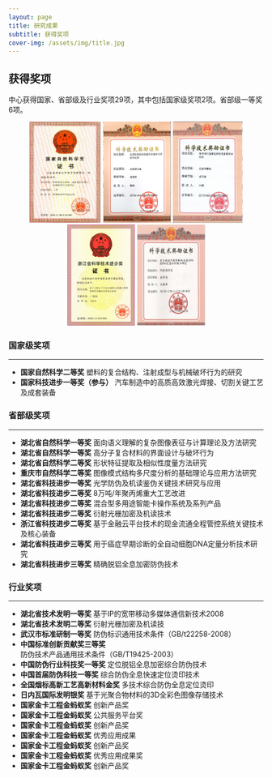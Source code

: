 ```yaml
---
layout: page
title: 研究成果
subtitle: 获得奖项
cover-img: /assets/img/title.jpg
---
```

<!--
 * @Author: Conghao Wong
 * @Date: 2023-03-08 19:13:03
 * @LastEditors: Conghao Wong
 * @LastEditTime: 2023-03-12 22:36:42
 * @Description: file content
 * @Github: https://cocoon2wong.github.io
 * Copyright 2023 Conghao Wong, All Rights Reserved.
-->

<link rel="stylesheet" type="text/css" href="/assets/css/user.css">

## 获得奖项

中心获得国家、省部级及行业奖项29项，其中包括国家级奖项2项。省部级一等奖6项。

<div align="center">
    <img style="height: 200px" src="/assets/img/contributions/pr1.png">
    <img style="height: 200px" src="/assets/img/contributions/pr2.png">
    <img style="height: 200px" src="/assets/img/contributions/pr3.png">
    <img style="height: 200px" src="/assets/img/contributions/pr4.png">
    <img style="height: 200px" src="/assets/img/contributions/pr5.png">
</div>

### 国家级奖项

---

- <strong class="h_01">国家自然科学二等奖</strong> 塑料的复合结构、注射成型与机械破坏行为的研究
- <strong class="h_01">国家科技进步一等奖（参与）</strong> 汽车制造中的高质高效激光焊接、切割关键工艺及成套装备

### 省部级奖项

---

- <strong class="h_01">湖北省自然科学一等奖</strong> 面向语义理解的复杂图像表征与计算理论及方法研究
- <strong class="h_01">湖北省自然科学一等奖</strong> 高分子复合材料的界面设计与破坏行为
- <strong class="h_01">湖北省自然科学二等奖</strong> 形状特征提取及相似性度量方法研究
- <strong class="h_01">重庆市自然科学二等奖</strong> 图像模式结构多尺度分析的基础理论与应用方法研究
- <strong class="h_01">湖北省科技进步一等奖</strong> 光学防伪及机读鉴伪关键技术研究与应用
- <strong class="h_01">湖北省科技进步二等奖</strong> 8万吨/年聚丙烯重大工艺改进
- <strong class="h_01">湖北省科技进步二等奖</strong> 混合型多用途智能卡操作系统及系列产品
- <strong class="h_01">湖北省科技进步二等奖</strong> 衍射光栅加密及机读技术
- <strong class="h_01">浙江省科技进步二等奖</strong> 基于金融云平台技术的现金流通全程管控系统关键技术及核心装备
- <strong class="h_01">湖北省科技进步三等奖</strong> 用于癌症早期诊断的全自动细胞DNA定量分析技术研究
- <strong class="h_01">湖北省科技进步三等奖</strong> 精确脱铝全息加密防伪技术

### 行业奖项

---

- <strong class="h_01">湖北省技术发明一等奖</strong> 基于IP的宽带移动多媒体通信新技术2008
- <strong class="h_01">湖北省技术发明二等奖</strong> 衍射光栅加密及机读技
- <strong class="h_01">武汉市标准研制一等奖</strong> 防伪标识通用技术条件（GB/t22258-2008）
- <strong class="h_01">中国标准创新贡献奖三等奖</strong> 防伪技术产品通用技术条件（GB/T19425-2003）
- <strong class="h_01">中国防伪行业科技奖一等奖</strong> 定位脱铝全息加密综合防伪技术
- <strong class="h_01">中国首届防伪科技一等奖</strong> 综合防伪全息快速定位烫印技术
- <strong class="h_01">全国烟标高新工艺高新材料金奖</strong> 多技术综合防伪全息定位烫印
- <strong class="h_01">日内瓦国际发明银奖</strong> 基于光聚合物材料的3D全彩色图像存储技术
- <strong class="h_01">国家金卡工程金蚂蚁奖</strong> 创新产品奖
- <strong class="h_01">国家金卡工程金蚂蚁奖</strong> 公共服务平台奖
- <strong class="h_01">国家金卡工程金蚂蚁奖</strong> 创新产品奖
- <strong class="h_01">国家金卡工程金蚂蚁奖</strong> 优秀应用成果
- <strong class="h_01">国家金卡工程金蚂蚁奖</strong> 创新产品奖
- <strong class="h_01">国家金卡工程金蚂蚁奖</strong> 优秀应用成果奖
- <strong class="h_01">国家金卡工程金蚂蚁奖</strong> 创新产品奖
